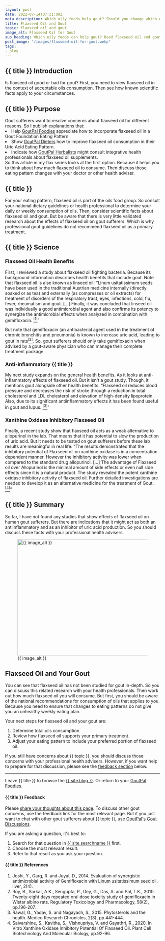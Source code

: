 ```yaml
---
layout: post
date: 2022-07-14T07:31:00Z
meta_description: Which oily foods help gout? Should you change which oils you use in everyday meals? Read flaxseed oil and gout facts now.
title: Flaxseed Oil and Gout
topic: flaxseed oil and gout
image_alt: Flaxseed Oil for Gout
sub_heading: Which oily foods can help gout? Read flaxseed oil and gout facts.
post_image: "/images/flaxseed-oil-for-gout.webp"
tags:
- blog
---
```

<h2 id="intro">{{ title }} Introduction</h2>
Is flaxseed oil good or bad for gout? First, you need to view flaxseed oil in the context of acceptable oils consumption. Then see how known scientific facts apply to your circumstances. 

<h2 id="intent">{{ title }} Purpose</h2>
Gout sufferers want to resolve concerns about flaxseed oil for different reasons. So I publish explanations that:</ul>
<li id="foodies">Help <a href="/9569/goutpal-plan-for-gout-foodies/">GoutPal Foodies</a> appreciate how to incorporate flaxseed oil in a Gout Foundation Eating Pattern.</li>
<li id="dieters">Show <a href="/9601/goutpal-plan-for-gout-dieters/">GoutPal Dieters</a> how to improve flaxseed oil consumption in their Uric Acid Eating Pattern.</li>
<li id="herbalists">Indicate how <a href="/9661/goutpal-plan-for-gout-herbalists/">GoutPal Herbalists</a> might consult integrative health professionals about flaxseed oil supplements.</li>
</ul>
So this article in my flax series looks at the first option. Because it helps you to think about how much flaxseed oil to consume. Then discuss those eating pattern changes with your doctor or other health adviser.

<h2 id="oil">{{ title }}</h2>
For your eating pattern, flaxseed oil is part of the oils food group. So consult your national dietary guidelines or health professional to determine your daily or weekly consumption of oils. Then, consider scientific facts about flaxseed oil and gout. But be aware that there is very little validated research about the effects of flaxseed oil on gout sufferers. Which is why professional gout guidelines do not recommend flaxseed oil as a primary treatment.

<h2 id="science">{{ title }} Science</h2>
<h3 id="health">Flaxseed Oil Health Benefits</h3>
First, I reviewed a study about flaxseed oil fighting bacteria. Because its background information describes health benefits that include gout. Note that flaxseed oil is also known as linseed oil:
<q cite="https://doi.org/10.31254/phyto.2014.3602">Linum usitatissimum seeds have been used in the traditional Austrian medicine internally (directly soaked or as tea) and externally (as compresses or oil extracts) for treatment of disorders of the respiratory tract, eyes, infections, cold, flu, fever, rheumatism and gout. [...] Finally, it was concluded that linseed oil was individually a good antimicrobial agent and also confirms its potency to synergize the antimicrobial effects when analyzed in combination with gemifloxacin. <a href="#ref1"><sup>[1]</sup></a></q>

But note that gemifloxacin (an antibacterial agent used in the treatment of chronic bronchitis and pneumonia) is known to increase uric acid, leading to gout in rats<a href="#ref2"><sup>[2]</sup></a>. So, gout sufferers should only take gemifloxacin when advised by a gout-aware physician who can manage their complete treatment package.

<h3 id="inflam">Anti-inflammatory {{ title }}</h3>
My next study expands on the general health benefits. As it looks at anti-inflammatory effects of flaxseed oil. But it isn't a gout study. Though, it mentions gout alongside other health benefits: 
<q cite="https://medrech.com/index.php/medrech/article/view/104">Flaxseed oil reduces blood pressure and decreases the risk of stroke through a reduction in total cholesterol and LDL cholesterol and elevation of high-density lipoprotein. Also, due to its significant antiinflammatory effects it has been found useful in gout and lupus. <a href="#ref3"><sup>[3]</sup></a></q>

<h3 id="xoi">Xanthine Oxidase Inhibitory Flaxseed Oil</h3>
Finally, a recent study show that flaxseed oil acts as a weak alternative to allopurinol in the lab. That means that it has potential to slow the production of uric acid. But it needs to be tested on gout sufferers before these lab results are meaningful in real life:
<q cite="https://web.archive.org/web/20220713095434/https://archives.biciconference.co.in/index.php/PCBMB/article/view/5345">The results demonstrated that the inhibitory potential of Flaxseed oil on xanthine oxidase is in a concentration dependent manner. However the inhibitory activity was lower when compared to the standard drug allopurinol. […] The advantage of Flaxseed oil over Allopurinol is the minimal amount of side effects or even null side effects since it is a natural product. The study revealed the potent xanthine oxidase inhibitory activity of flaxseed oil. Further detailed investigations are needed to develop it as an alternative medicine for the treatment of Gout. <a href="#ref4"><sup>[4]</sup></a></q>

<h2 id="summary">{{ title }} Summary</h2>
So far, I have not found any studies that show effects of flaxseed oil on human gout sufferers. But there are indications that it might act as both an antiinflammatory and as an inhibitor of uric acid production. So you should discuss these facts with your professional health advisers.
<figure id="image" class="inner">
<img src="{{ post_image }}" alt="{{ image_alt }}"  width="610" height="377">
  <figcaption>{{ image_alt }}</figcaption>
</figure>
<h2 id="next">Flaxseed Oil and Your Gout</h2>
You can see that flaxseed oil has not been studied for gout in-depth. So you can discuss this related research with your health professionals. Then work out how much flaxseed oil you will consume. But first, you should be aware of the national recommendations for consumption of oils that applies to you. Because you need to ensure that changes to eating patterns do not give you an unhealthy weekly eating plan.

Your next steps for flaxseed oil and your gout are:<ol>
<li>Determine total oils consumption.</li>
<li>Review how flaxseed oil supports your primary treatment.</li>
<li>Adjust your eating pattern to include your preferred portion of flaxseed oil.</li>
</ol>

If you still have concerns about {{ topic }}, you should discuss those concerns with your professional health advisers. However, if you want help to prepare for that discussion, please see the <a href="#feedback">feedback section</a> below.

<hr />
Leave {{ title }} to browse the <a href="/blog">{{ site.blog }}</a>. Or return to your <a href="/9569/goutpal-plan-for-gout-foodies/">GoutPal Foodies</a>.

<h4 id="feedback">{{ title }} Feedback</h4>

Please <a href="{{ site.social_links.github }}issues/87">share your thoughts about this page</a>. To discuss other gout concerns, use the feedback link for the most relevant page. But if you just want to chat with other gout sufferers about {{ topic }}, use <a href="{{ site.social_links.github }}discussions">GoutPal's Gout Discussions</a>.

If you are asking a question, it's best to:<ol>
<li>Search for that question in <a href="{{ site.searchurl }}">{{ site.searchname }}</a> first.</li>
<li>Choose the most relevant result.</li>
<li>Refer to that result as you ask your question.</li>
</ol>

<h4 id="refs">{{ title }} References</h4>
<ol>
	<li id="ref1">Joshi, Y., Garg, R. and Juyal, D., 2014. Evaluation of synergistic antimicrobial activity of Gemifloxacin with Linum usitatissimum seed oil. liver, 2(4).</li>
	<li id="ref2">Roy, B., Sarkar, A.K., Sengupta, P., Dey, G., Das, A. and Pal, T.K., 2010. Twenty-eight days repeated oral dose toxicity study of gemifloxacin in Wistar albino rats. Regulatory Toxicology and Pharmacology, 58(2), pp.196-207.</li>
	<li id="ref3">Rawal, G., Yadav, S. and Nagayach, S., 2015. Phytosterols and the health. Medico Research Chronicles, 2(3), pp.441-444.</li>
	<li id="ref4">Saivarshine, S., Kavitha, S., Vishnupriya, V. and Gayathri, R., 2020. In Vitro Xanthine Oxidase Inhibitory Potential Of Flaxseed Oil. Plant Cell Biotechnology And Molecular Biology, pp.92-96.</li>
</ol>
